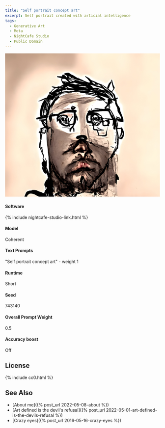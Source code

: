 ```yaml
---
title: "Self portrait concept art"
excerpt: Self portrait created with articial intelligence
tags:
  - Generative Art
  - Meta
  - NightCafe Studio
  - Public Domain
---
```


![An abstract self portrait created with artificial intelligence. The top half of my head is a drawing with dark, thick lines. The bottom half is overlaid with gray paint and a more realitic appearance and a dash of color.](/assets/images/2022/2022-05-01-self-portrait-concept-art.jpg)

#### Software
{% include nightcafe-studio-link.html %}

#### Model
Coherent

#### Text Prompts
"Self portrait concept art" - weight 1

#### Runtime
Short

#### Seed
743140

#### Overall Prompt Weight
0.5

#### Accuracy boost
Off

## License

{% include cc0.html %}

## See Also

* [About me]({% post_url 2022-05-08-about %})
* [Art defined is the devil's refusal]({% post_url 2022-05-01-art-defined-is-the-devils-refusal %})
* [Crazy eyes]({% post_url 2016-05-16-crazy-eyes %})

